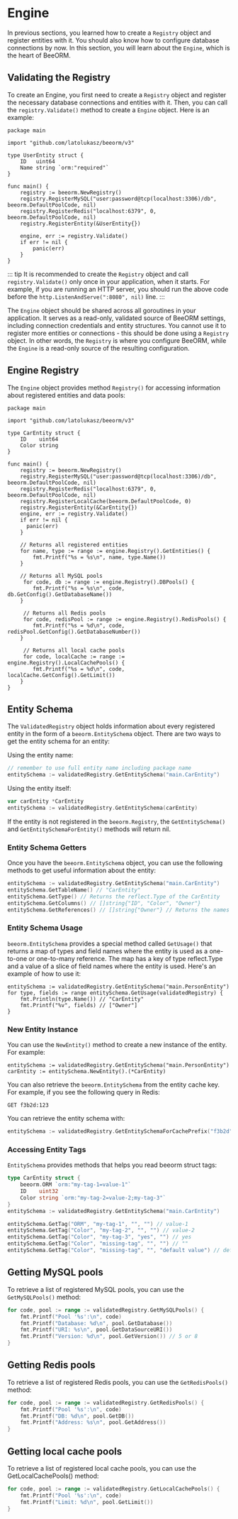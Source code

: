 # Engine

In previous sections, you learned how to create a `Registry` object and register entities with it. You should also know how to configure database connections by now. In this section, you will learn about the `Engine`, which is the heart of BeeORM.

## Validating the Registry

To create an Engine, you first need to create a `Registry` object and register the necessary database connections and entities with it. Then, you can call the `registry.Validate()` method to create a `Engine` object. Here is an example:

```go{16}
package main

import "github.com/latolukasz/beeorm/v3"

type UserEntity struct {
	ID   uint64
	Name string `orm:"required"`
}

func main() {
    registry := beeorm.NewRegistry()
    registry.RegisterMySQL("user:password@tcp(localhost:3306)/db", beeorm.DefaultPoolCode, nil)
    registry.RegisterRedis("localhost:6379", 0, beeorm.DefaultPoolCode, nil)
    registry.RegisterEntity(&UserEntity{}) 
    
    engine, err := registry.Validate()
    if err != nil {
        panic(err)
    }
}  
```

::: tip
It is recommended to create the `Registry` object and call `registry.Validate()` only once in your application, when it starts. For example, if you are running an HTTP server, you should run the above code before the `http.ListenAndServe(":8080", nil)` line.
:::

The `Engine` object should be shared across all goroutines in your application. It serves as a read-only, validated source of BeeORM settings, including connection credentials and entity structures. You cannot use it to register more entities or connections - this should be done using a `Registry` object. In other words, the `Registry` is where you configure BeeORM, while the `Engine` is a read-only source of the resulting configuration.


## Engine Registry

The `Engine` object provides method `Registry()` for accessing information about registered entities and data pools:

```go{22,27,32,37}
package main

import "github.com/latolukasz/beeorm/v3"

type CarEntity struct {
	ID    uint64
	Color string
}

func main() {
    registry := beeorm.NewRegistry()
    registry.RegisterMySQL("user:password@tcp(localhost:3306)/db", beeorm.DefaultPoolCode, nil)
    registry.RegisterRedis("localhost:6379", 0, beeorm.DefaultPoolCode, nil)
    registry.RegisterLocalCache(beeorm.DefaultPoolCode, 0)
    registry.RegisterEntity(&CarEntity{}) 
    engine, err := registry.Validate()
    if err != nil {
      panic(err)
    }
    
    // Returns all registered entities
    for name, type := range := engine.Registry().GetEntities() {
        fmt.Printf("%s = %s\n", name, type.Name())
    }
    
    // Returns all MySQL pools
     for code, db := range := engine.Registry().DBPools() {
        fmt.Printf("%s = %s\n", code, db.GetConfig().GetDatabaseName())
    }
    
     // Returns all Redis pools
     for code, redisPool := range := engine.Registry().RedisPools() {
        fmt.Printf("%s = %d\n", code, redisPool.GetConfig().GetDatabaseNumber())
    }
    
     // Returns all local cache pools
     for code, localCache := range := engine.Registry().LocalCachePools() {
        fmt.Printf("%s = %d\n", code, localCache.GetConfig().GetLimit())
    }
}  
```

## Entity Schema

The `ValidatedRegistry` object holds information about every registered entity in the form of a `beeorm.EntitySchema` object. There are two ways to get the entity schema for an entity:

Using the entity name:

```go
// remember to use full entity name including package name
entitySchema := validatedRegistry.GetEntitySchema("main.CarEntity")
```

Using the entity itself:

```go
var carEntity *CarEntity
entitySchema := validatedRegistry.GetEntitySchema(carEntity)
```

If the entity is not registered in the `beeorm.Registry`, the `GetEntitySchema()` and `GetEntitySchemaForEntity()` methods will return nil.

### Entity Schema Getters

Once you have the `beeorm.EntitySchema` object, you can use the following methods to get useful information about the entity:

```go
entitySchema := validatedRegistry.GetEntitySchema("main.CarEntity")
entitySchema.GetTableName() // "CarEntity"
entitySchema.GetType() // Returns the reflect.Type of the CarEntity
entitySchema.GetColumns() // []string{"ID", "Color", "Owner"}
entitySchema.GetReferences() // []string{"Owner"} // Returns the names of one-to-one
```

### Entity Schema Usage

`beeorm.EntitySchema` provides a special method called `GetUsage()` that returns a map of types and field names where the entity is used as a one-to-one or one-to-many reference. The map has a key of type reflect.Type and a value of a slice of field names where the entity is used. Here's an example of how to use it:

```go{2}
entitySchema := validatedRegistry.GetEntitySchema("main.PersonEntity")
for type, fields := range entitySchema.GetUsage(validatedRegistry) {
    fmt.Println(type.Name()) // "CarEntity"
    fmt.Printf("%v", fields) // ["Owner"]
}
```

### New Entity Instance

You can use the `NewEntity()` method to create a new instance of the entity. For example:

```go{2}
entitySchema := validatedRegistry.GetEntitySchema("main.PersonEntity")
carEntity := entitySchema.NewEntity().(*CarEntity)
```

You can also retrieve the `beeorm.EntitySchema` from the entity cache key. For example, if you see the following query in Redis:

```GET f3b2d:123```

You can retrieve the entity schema with:

```go
entitySchema := validatedRegistry.GetEntitySchemaForCachePrefix("f3b2d")
```

### Accessing Entity Tags

`EntitySchema` provides methods that helps you read beeorm struct tags:

```go
type CarEntity struct {
	beeorm.ORM `orm:"my-tag-1=value-1"` 
	ID    uint32
	Color string `orm:"my-tag-2=value-2;my-tag-3"` 
}
entitySchema := validatedRegistry.GetEntitySchema("main.CarEntity")

entitySchema.GetTag("ORM", "my-tag-1", "", "") // value-1
entitySchema.GetTag("Color", "my-tag-2", "", "") // value-2
entitySchema.GetTag("Color", "my-tag-3", "yes", "") // yes
entitySchema.GetTag("Color", "missing-tag", "", "") // ""
entitySchema.GetTag("Color", "missing-tag", "", "default value") // default value
```

## Getting MySQL pools

To retrieve a list of registered MySQL pools, you can use the `GetMySQLPools()` method:

```go
for code, pool := range := validatedRegistry.GetMySQLPools() {
    fmt.Printf("Pool '%s':\n", code)
    fmt.Printf("Database: %d\n", pool.GetDatabase())
    fmt.Printf("URI: %s\n", pool.GetDataSourceURI())
    fmt.Printf("Version: %d\n", pool.GetVersion()) // 5 or 8
}
```

## Getting Redis pools

To retrieve a list of registered Redis pools, you can use the `GetRedisPools()` method:

```go
for code, pool := range := validatedRegistry.GetRedisPools() {
    fmt.Printf("Pool '%s':\n", code)
    fmt.Printf("DB: %d\n", pool.GetDB())
    fmt.Printf("Address: %s\n", pool.GetAddress())
}
```

## Getting local cache pools

To retrieve a list of registered local cache pools, you can use the GetLocalCachePools() method:

```go
for code, pool := range := validatedRegistry.GetLocalCachePools() {
    fmt.Printf("Pool '%s':\n", code)
    fmt.Printf("Limit: %d\n", pool.GetLimit())
}
```